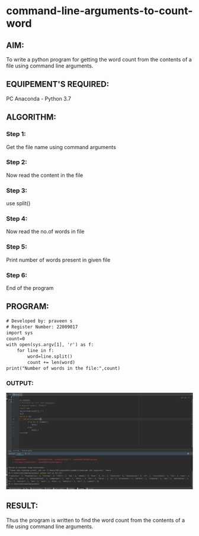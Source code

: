 # command-line-arguments-to-count-word
## AIM:
To write a python program for getting the word count from the contents of a file using command line arguments.
## EQUIPEMENT'S REQUIRED: 
PC
Anaconda - Python 3.7
## ALGORITHM: 
### Step 1:
Get the file name using command arguments
### Step 2: 
 Now read the content in the file
### Step 3: 
use split()
### Step 4:  
Now read the no.of words in file
### Step 5: 
Print number of words present in given file
### Step 6: 
End of the program
## PROGRAM:
```
# Developed by: praveen s
# Register Number: 22009017
import sys
count=0
with open(sys.argv[1], 'r') as f:
    for line in f:
        word=line.split()
        count += len(word)
print("Number of words in the file:",count)
```

### OUTPUT:
![eig](Screenshot_20230128_125115.png)

## RESULT:
Thus the program is written to find the word count from the contents of a file using command line arguments.
